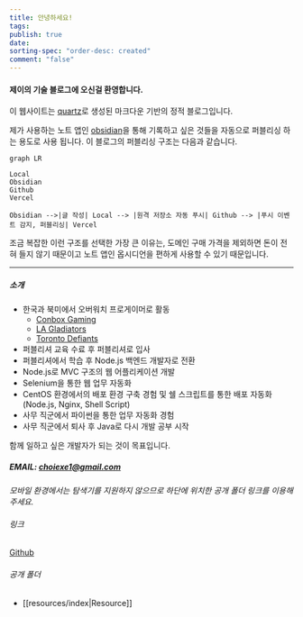 ```yaml
---
title: 안녕하세요!
tags: 
publish: true
date: 
sorting-spec: "order-desc: created"
comment: "false"
---
```


#### 제이의 기술 블로그에 오신걸 환영합니다.

이 웹사이트는 [quartz](https://quartz.jzhao.xyz)로 생성된 마크다운 기반의 정적 블로그입니다.

제가 사용하는 노트 앱인 [obsidian](https://obsidian.md)을 통해 기록하고 싶은 것들을 자동으로 퍼블리싱 하는 용도로 사용 됩니다. 이 블로그의 퍼블리싱 구조는 다음과 같습니다.

```mermaid
graph LR

Local
Obsidian
Github
Vercel

Obsidian -->|글 작성| Local --> |원격 저장소 자동 푸시| Github --> |푸시 이벤트 감지, 퍼블리싱| Vercel
```

조금 복잡한 이런 구조를 선택한 가장 큰 이유는, 도메인 구매 가격을 제외하면 돈이 전혀 들지 않기 때문이고 노트 앱인 옵시디언을 편하게 사용할 수 있기 때문입니다.

---

##### 소개

- 한국과 북미에서 오버워치 프로게이머로 활동
    - [Conbox Gaming](https://liquipedia.net/overwatch/CONBOX)
    - [LA Gladiators](https://liquipedia.net/overwatch/Los_Angeles_Gladiators)
    - [Toronto Defiants](https://liquipedia.net/overwatch/Toronto_Defiant)
- 퍼블리셔 교육 수료 후 퍼블리셔로 입사
- 퍼블리셔에서 학습 후 Node.js 백엔드 개발자로 전환
- Node.js로 MVC 구조의 웹 어플리케이션 개발
- Selenium을 통한 웹 업무 자동화
- CentOS 환경에서의 배포 환경 구축 경험 및 쉘 스크립트를 통한 배포 자동화 (Node.js, Nginx, Shell Script)
- 사무 직군에서 파이썬을 통한 업무 자동화 경험
- 사무 직군에서 퇴사 후 Java로 다시 개발 공부 시작

함께 일하고 싶은 개발자가 되는 것이 목표입니다.

##### EMAIL: choiexe1@gmail.com

_모바일 환경에서는 탐색기를 지원하지 않으므로 하단에 위치한 공개 폴더 링크를 이용해주세요._

###### 링크

[Github](https://github.com/choiexe1)

###### 공개 폴더

- [[resources/index|Resource]]

